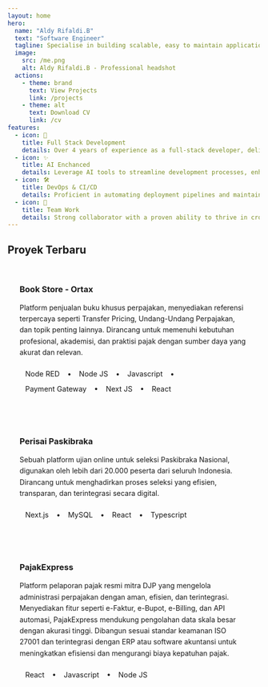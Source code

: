 ```yaml
---
layout: home
hero:
  name: "Aldy Rifaldi.B"
  text: "Software Engineer"
  tagline: Specialise in building scalable, easy to maintain applications
  image:
    src: /me.png
    alt: Aldy Rifaldi.B - Professional headshot
  actions:
    - theme: brand
      text: View Projects
      link: /projects
    - theme: alt
      text: Download CV
      link: /cv
features:
  - icon: 🚀
    title: Full Stack Development
    details: Over 4 years of experience as a full-stack developer, delivering scalable solutions across three corporate environments and completing numerous successful projects.
  - icon: ✨
    title: AI Enchanced
    details: Leverage AI tools to streamline development processes, enhance productivity, and significantly reduce time-to-market for applications.
  - icon: 🛠️
    title: DevOps & CI/CD
    details: Proficient in automating deployment pipelines and maintaining high-quality software delivery
  - icon: 🤝
    title: Team Work
    details: Strong collaborator with a proven ability to thrive in cross-functional teams, adapt to diverse work environments, and contribute effectively to achieving shared goals.
---
```


<div class="custom-layout">
  <h2>Proyek Terbaru</h2>
  <div class="featured-projects">
    <div class="project-card">
      <h3>Book Store - Ortax</h3>
      <p>Platform penjualan buku khusus perpajakan, menyediakan referensi terpercaya seperti Transfer Pricing, Undang-Undang Perpajakan, dan topik penting lainnya. Dirancang untuk memenuhi kebutuhan profesional, akademisi, dan praktisi pajak dengan sumber daya yang akurat dan relevan.</p>
      <div class="tech-stack">
        <span>Node RED</span> • <span>Node JS</span> • <span>Javascript</span> • <span>Payment Gateway</span> • <span>Next JS</span> • <span>React</span>
      </div>
    </div>
    <div class="project-card">
      <h3>Perisai Paskibraka</h3>
      <p>Sebuah platform ujian online untuk seleksi Paskibraka Nasional, digunakan oleh lebih dari 20.000 peserta dari seluruh Indonesia. Dirancang untuk menghadirkan proses seleksi yang efisien, transparan, dan terintegrasi secara digital.</p>
      <div class="tech-stack">
        <span>Next.js</span> • <span>MySQL</span> • <span>React</span> • <span>Typescript</span>
      </div>
    </div>
    <div class="project-card">
      <h3>PajakExpress</h3>
      <p>Platform pelaporan pajak resmi mitra DJP yang mengelola administrasi perpajakan dengan aman, efisien, dan terintegrasi. Menyediakan fitur seperti e-Faktur, e-Bupot, e-Billing, dan API automasi, PajakExpress mendukung pengolahan data skala besar dengan akurasi tinggi. Dibangun sesuai standar keamanan ISO 27001 dan terintegrasi dengan ERP atau software akuntansi untuk meningkatkan efisiensi dan mengurangi biaya kepatuhan pajak.</p>
      <div class="tech-stack">
        <span>React</span> • <span>Javascript</span> • <span>Node JS</span>
      </div>
    </div>
  </div>
</div>

<style>
.featured-projects {
  display: grid;
  gap: 2rem;
  margin-top: 2rem;
}

.project-card {
  background: var(--vp-c-bg-soft);
  padding: 1.5rem;
  border-radius: 8px;
  transition: transform 0.2s;
}

.project-card:hover {
  transform: translateY(-4px);
}

.project-card h3 {
  margin: 0 0 1rem;
  color: var(--vp-c-brand);
}

.project-card p {
  margin: 0 0 1rem;
  line-height: 1.6;
}

.tech-stack {
  font-size: 0.9rem;
  color: var(--vp-c-text-2);
}

.tech-stack span {
  display: inline-block;
  padding: 0.2rem 0.5rem;
  background: var(--vp-c-bg);
  border-radius: 4px;
  margin: 0.2rem;
}
</style>